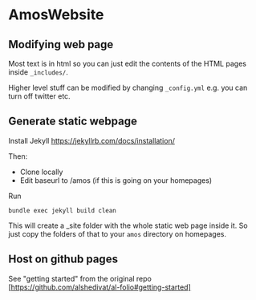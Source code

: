 # AmosWebsite

## Modifying web page

Most text is in html so you can just edit the contents of the HTML pages inside `_includes/`.

Higher level stuff can be modified by changing `_config.yml` e.g. you can turn off twitter etc.

## Generate static webpage

Install Jekyll https://jekyllrb.com/docs/installation/

Then:

- Clone locally
- Edit baseurl to /amos (if this is going on your homepages)

Run
```
bundle exec jekyll build clean
```
This will create a _site folder with the whole static web page inside it. So just copy the folders of that to your `amos` directory on homepages.

## Host on github pages

See "getting started" from the original repo [https://github.com/alshedivat/al-folio#getting-started]
